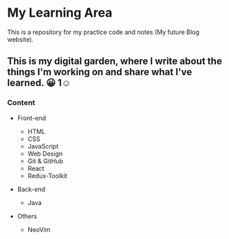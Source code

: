 # My Learning Area
This is a repository for my practice code and notes (My future Blog website).


## This is my digital garden, where I write about the things I'm working on and share what I've learned. 😀 1☺


### Content
- Front-end
  - HTML
  - CSS
  - JavaScript
  - Web Design
  - Git & GitHub
  - React
  - Redux-Toolkit

- Back-end
  - Java

- Others
  - NeoVim
  
